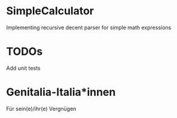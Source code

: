 # SimpleCalculator
Implementing recursive decent parser for simple math expressions

# TODOs
Add unit tests

# Genitalia-Italia*innen
Für sein(e)/ihr(e) Vergnügen
